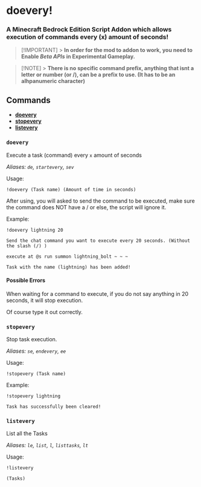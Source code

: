 # doevery!

### A Minecraft Bedrock Edition Script Addon which allows execution of commands every (x) amount of seconds!

> [!IMPORTANT] > **In order for the mod to addon to work, you need to Enable _Beta APIs_ in Experimental Gameplay.**

> [!NOTE] > **There is no specific command prefix, anything that isnt a letter or number (or /), can be a prefix to use. (It has to be an alhpanumeric character)**

## Commands

-   **[doevery](#doevery-1)**
-   **[stopevery](#stopevery)**
-   **[listevery](#listevery)**

### `doevery`

Execute a task (command) every `x` amount of seconds

_Aliases: `de`, `startevery`, `sev`_

Usage:

```bf
!doevery (Task name) (Amount of time in seconds)
```

After using, you will asked to send the command to be executed, make sure the command does NOT have a / or else, the script will ignore it.

Example:

```bf
!doevery lightning 20
```

```bmx
Send the chat command you want to execute every 20 seconds. (Without the slash (/) )
```

```bf
execute at @s run summon lightning_bolt ~ ~ ~
```

```bmx
Task with the name (lightning) has been added!
```

#### Possible Errors

When waiting for a command to execute, if you do not say anything in 20 seconds, it will stop execution.

Of course type it out correctly.

### `stopevery`

Stop task execution.

_Aliases: `se`, `endevery`, `ee`_

Usage:

```bf
!stopevery (Task name)
```

Example:

```bf
!stopevery lightning
```

```bmx
Task has successfully been cleared!
```

### `listevery`

List all the Tasks

_Aliases: `le`, `list`, `l`, `listtasks`, `lt`_

Usage:

```bf
!listevery
```

```bmx
(Tasks)
```
